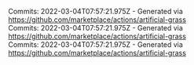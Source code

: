 Commits: 2022-03-04T07:57:21.975Z - Generated via https://github.com/marketplace/actions/artificial-grass
<br>
Commits: 2022-03-04T07:57:21.975Z - Generated via https://github.com/marketplace/actions/artificial-grass
<br>
Commits: 2022-03-04T07:57:21.975Z - Generated via https://github.com/marketplace/actions/artificial-grass
<br>
